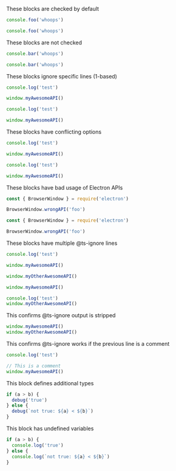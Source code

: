 These blocks are checked by default

```js
console.foo('whoops')
```

```js title='main.js'
console.foo('whoops')
```

These blocks are not checked

```js @ts-nocheck
console.bar('whoops')
```

```js title='main.js' @ts-nocheck
console.bar('whoops')
```

These blocks ignore specific lines (1-based)

```js @ts-ignore=[3]
console.log('test')

window.myAwesomeAPI()
```

```js title='main.js' @ts-ignore=[3]
console.log('test')

window.myAwesomeAPI()
```

These blocks have conflicting options

```js @ts-nocheck @ts-ignore=[3]
console.log('test')

window.myAwesomeAPI()
```

```js @ts-nocheck title='main.js' @ts-ignore=[3]
console.log('test')

window.myAwesomeAPI()
```

These blocks have bad usage of Electron APIs

```js
const { BrowserWindow } = require('electron')

BrowserWindow.wrongAPI('foo')
```

```js title='main.js'
const { BrowserWindow } = require('electron')

BrowserWindow.wrongAPI('foo')
```

These blocks have multiple @ts-ignore lines

```js @ts-ignore=[3,5]
console.log('test')

window.myAwesomeAPI()

window.myOtherAwesomeAPI()
```

```js @ts-ignore=[1,4]
window.myAwesomeAPI()

console.log('test')
window.myOtherAwesomeAPI()
```

This confirms @ts-ignore output is stripped

```js @ts-ignore=[2]
window.myAwesomeAPI()
window.myOtherAwesomeAPI()
```

This confirms @ts-ignore works if the previous line is a comment

```js @ts-ignore=[4]
console.log('test')

// This is a comment
window.myAwesomeAPI()
```

This block defines additional types

```js @ts-type={a: number} @ts-type={debug: (url: string) => boolean} @ts-type={b: number}
if (a > b) {
  debug('true')
} else {
  debug(`not true: ${a} < ${b}`)
}
```

This block has undefined variables

```js
if (a > b) {
  console.log('true')
} else {
  console.log(`not true: ${a} < ${b}`)
}
```
